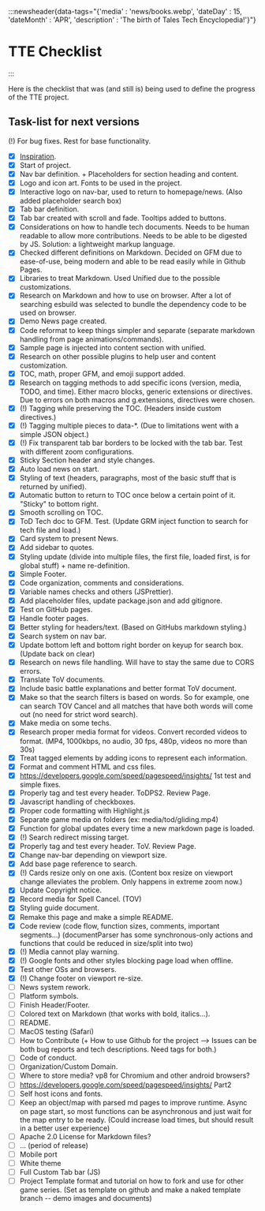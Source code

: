:::newsheader{data-tags="{'media' : 'news/books.webp', 'dateDay' : 15, 'dateMonth' : 'APR', 'description' : 'The birth of Tales Tech Encyclopedia!'}"}

# TTE Checklist

:::

Here is the checklist that was (and still is) being used to define the progress of the TTE project.

## Task-list for next versions

(!) For bug fixes. Rest for base functionality.

- [x] [Inspiration](https://ballsystemgroup.it/it/about/).
- [x] Start of project.
- [x] Nav bar definition. + Placeholders for section heading and content.
- [x] Logo and icon art. Fonts to be used in the project.
- [x] Interactive logo on nav-bar, used to return to homepage/news. (Also added placeholder search box)
- [x] Tab bar definition.
- [x] Tab bar created with scroll and fade. Tooltips added to buttons.
- [x] Considerations on how to handle tech documents. Needs to be human readable to allow more contributions. Needs to be able to be digested by JS. Solution: a lightweight markup language.
- [x] Checked different definitions on Markdown. Decided on GFM due to ease-of-use, being modern and able to be read easily while in Github Pages.
- [x] Libraries to treat Markdown. Used Unified due to the possible customizations.
- [x] Research on Markdown and how to use on browser. After a lot of searching esbuild was selected to bundle the dependency code to be used on browser.
- [x] Demo News page created.
- [x] Code reformat to keep things simpler and separate (separate markdown handling from page animations/commands).
- [x] Sample page is injected into content section with unified.
- [x] Research on other possible plugins to help user and content customization.
- [x] TOC, math, proper GFM, and emoji support added.
- [x] Research on tagging methods to add specific icons (version, media, TODO, and time). Either macro blocks, generic extensions or directives. Due to errors on both macros and g.extensions, directives were chosen.
- [x] (!) Tagging while preserving the TOC. (Headers inside custom directives.)
- [x] (!) Tagging multiple pieces to data-\*. (Due to limitations went with a simple JSON object.)
- [x] (!) Fix transparent tab bar borders to be locked with the tab bar. Test with different zoom configurations.
- [x] Sticky Section header and style changes.
- [x] Auto load news on start.
- [x] Styling of text (headers, paragraphs, most of the basic stuff that is returned by unified).
- [x] Automatic button to return to TOC once below a certain point of it. "Sticky" to bottom right.
- [x] Smooth scrolling on TOC.
- [x] ToD Tech doc to GFM. Test. (Update GRM inject function to search for tech file and load.)
- [x] Card system to present News.
- [x] Add sidebar to quotes.
- [x] Styling update (divide into multiple files, the first file, loaded first, is for global stuff) + name re-definition.
- [x] Simple Footer.
- [x] Code organization, comments and considerations.
- [x] Variable names checks and others (JSPrettier).
- [x] Add placeholder files, update package.json and add gitignore.
- [x] Test on GitHub pages.
- [x] Handle footer pages.
- [x] Better styling for headers/text. (Based on GitHubs markdown styling.)
- [x] Search system on nav bar.
- [x] Update bottom left and bottom right border on keyup for search box. (Update back on clear)
- [x] Research on news file handling. Will have to stay the same due to CORS errors.
- [x] Translate ToV documents.
- [x] Include basic battle explanations and better format ToV document.
- [x] Make so that the search filters is based on words. So for example, one can search TOV Cancel and all matches that have both words will come out (no need for strict word search).
- [x] Make media on some techs.
- [x] Research proper media format for videos. Convert recorded videos to format. (MP4, 1000kbps, no audio, 30 fps, 480p, videos no more than 30s)
- [x] Treat tagged elements by adding icons to represent each information.
- [x] Format and comment HTML and css files.
- [x] https://developers.google.com/speed/pagespeed/insights/ 1st test and simple fixes.
- [x] Properly tag and test every header. ToDPS2. Review Page.
- [x] Javascript handling of checkboxes.
- [x] Proper code formatting with Highlight.js
- [x] Separate game media on folders (ex: media/tod/gliding.mp4)
- [x] Function for global updates every time a new markdown page is loaded.
- [x] (!) Search redirect missing target.
- [x] Properly tag and test every header. ToV. Review Page.
- [x] Change nav-bar depending on viewport size.
- [x] Add base page reference to search.
- [x] (!) Cards resize only on one axis. (Content box resize on viewport change alleviates the problem. Only happens in extreme zoom now.)
- [x] Update Copyright notice.
- [x] Record media for Spell Cancel. (TOV)
- [x] Styling guide document.
- [x] Remake this page and make a simple README.
- [x] Code review (code flow, function sizes, comments, important segments...) (documentParser has some synchronous-only actions and functions that could be reduced in size/split into two)
- [x] (!) Media cannot play warning.
- [x] (!) Google fonts and other styles blocking page load when offline.
- [x] Test other OSs and browsers.
- [x] (!) Change footer on viewport re-size.
- [ ] News system rework.
- [ ] Platform symbols.
- [ ] Finish Header/Footer.
- [ ] Colored text on Markdown (that works with bold, italics...).
- [ ] README.
- [ ] MacOS testing (Safari)
- [ ] How to Contribute (+ How to use Github for the project --> Issues can be both bug reports and tech descriptions. Need tags for both.)
- [ ] Code of conduct.
- [ ] Organization/Custom Domain.
- [ ] Where to store media? vp8 for Chromium and other android browsers?
- [ ] https://developers.google.com/speed/pagespeed/insights/ Part2
- [ ] Self host icons and fonts.
- [ ] Keep an object/map with parsed md pages to improve runtime. Async on page start, so most functions can be asynchronous and just wait for the map entry to be ready. (Could increase load times, but should result in a better user experience)
- [ ] Apache 2.0 License for Markdown files?
- [ ] ... (period of release)
- [ ] Mobile port
- [ ] White theme
- [ ] Full Custom Tab bar (JS)
- [ ] Project Template format and tutorial on how to fork and use for other game series. (Set as template on github and make a naked template branch -- demo images and documents)
